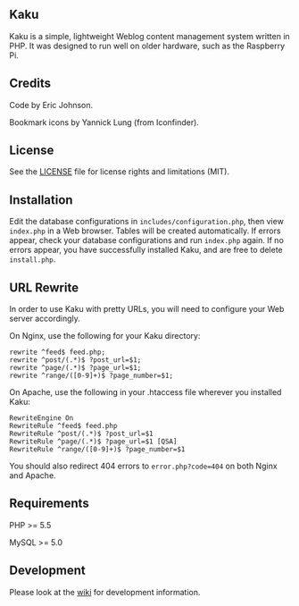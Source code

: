 ## Kaku
Kaku is a simple, lightweight Weblog content management system written in PHP. It was designed to run well on older hardware, such as the Raspberry Pi.

## Credits
Code by Eric Johnson.

Bookmark icons by Yannick Lung (from Iconfinder).

## License
See the [LICENSE](LICENSE.md) file for license rights and limitations (MIT).

## Installation
Edit the database configurations in `includes/configuration.php`, then view `index.php` in a Web browser. Tables will be created automatically. If errors appear, check your database configurations and run `index.php` again. If no errors appear, you have successfully installed Kaku, and are free to delete `install.php`.

## URL Rewrite
In order to use Kaku with pretty URLs, you will need to configure your Web server accordingly.

On Nginx, use the following for your Kaku directory:

```
rewrite ^feed$ feed.php;
rewrite ^post/(.*)$ ?post_url=$1;
rewrite ^page/(.*)$ ?page_url=$1;
rewrite ^range/([0-9]+)$ ?page_number=$1;
```

On Apache, use the following in your .htaccess file wherever you installed Kaku:

```
RewriteEngine On
RewriteRule ^feed$ feed.php
RewriteRule ^post/(.*)$ ?post_url=$1
RewriteRule ^page/(.*)$ ?page_url=$1 [QSA]
RewriteRule ^range/([0-9]+)$ ?page_number=$1
```

You should also redirect 404 errors to `error.php?code=404` on both Nginx and Apache.

## Requirements
PHP >= 5.5

MySQL >= 5.0

## Development
Please look at the [wiki](https://github.com/ecj2/kaku/wiki) for development information.

